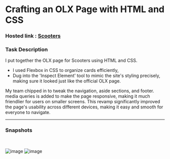 
# Crafting an OLX Page with HTML and CSS


### Hosted link : <a href="https://olx-clone-5ba355.netlify.app/able/scooter">Scooters</a>


### Task Description
I put together the OLX page for Scooters using HTML and CSS. 
- I used Flexbox in CSS to organize cards efficiently,
- Dug into the 'Inspect Element' tool to mimic the site's styling precisely, making sure it looked just like the official OLX page.

My team chipped in to tweak the navigation, aside sections, and footer. media queries is added to make the page responsive, making it much friendlier for users on smaller screens. 
This revamp significantly improved the page's usability across different devices, making it easy and smooth for everyone to navigate.

***

### Snapshots
<br>

![image](https://github.com/abhikainthla/OLX-Clone/assets/119459924/316d2371-201b-422f-b845-6adc1d63bab6)
![image](https://github.com/abhikainthla/OLX-Clone/assets/119459924/18fe64a3-9a91-4037-b970-7e25f9076967)



